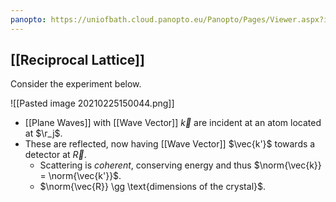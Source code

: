 ```yaml
---
panopto: https://uniofbath.cloud.panopto.eu/Panopto/Pages/Viewer.aspx?id=f538e80f-a22b-4b5b-aa1a-acc90083fb49
---
```


## [[Reciprocal Lattice]]

Consider the experiment below.

![[Pasted image 20210225150044.png]]

- [[Plane Waves]] with [[Wave Vector]] $\vec{k}$ are incident at an atom located at $\r_j$.
- These are reflected, now having [[Wave Vector]] $\vec{k'}$ towards a detector at $\vec{R}$.
	- Scattering is *coherent*, conserving energy and thus $\norm{\vec{k}} = \norm{\vec{k'}}$.
	- $\norm{\vec{R}} \gg \text{dimensions of the crystal}$.

